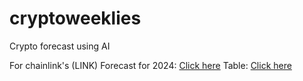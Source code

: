 # cryptoweeklies
Crypto forecast using AI

For chainlink's (LINK) Forecast for 2024: [Click here](https://cryptoweeklies.com/LINK_figure%20(1).html)
Table: [Click here](https://cryptoweeklies.com/LINK_Table.html)
